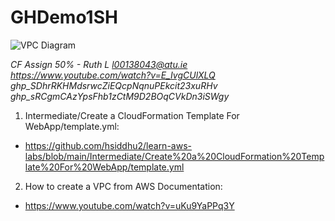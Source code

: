 # GHDemo1SH
![VPC Diagram]("C:\Users\hunty\Pictures\VPC_MiniNetwork.jpg")

*CF Assign 50% - Ruth L l00138043@atu.ie
https://www.youtube.com/watch?v=E_IvgCUlXLQ
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*
*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*

1. Intermediate/Create a CloudFormation Template For WebApp/template.yml:
- https://github.com/hsiddhu2/learn-aws-labs/blob/main/Intermediate/Create%20a%20CloudFormation%20Template%20For%20WebApp/template.yml

2. How to create a VPC from AWS Documentation:
- https://www.youtube.com/watch?v=uKu9YaPPq3Y

